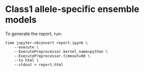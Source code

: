 # Class1 allele-specific ensemble models

To generate the report, run:

```
time jupyter-nbconvert report.ipynb \
    --execute \
    --ExecutePreprocessor.kernel_name=python \
    --ExecutePreprocessor.timeout=60 \
    --to html \
    --stdout > report.html
```

